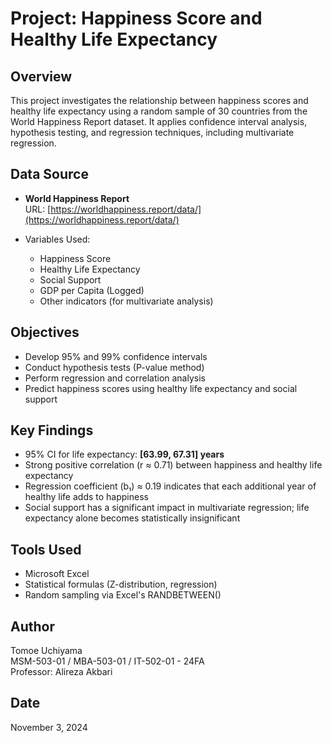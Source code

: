 # Project: Happiness Score and Healthy Life Expectancy

## Overview
This project investigates the relationship between happiness scores and healthy life expectancy using a random sample of 30 countries from the World Happiness Report dataset. It applies confidence interval analysis, hypothesis testing, and regression techniques, including multivariate regression.

## Data Source
- **World Happiness Report**  
  URL: [https://worldhappiness.report/data/](https://worldhappiness.report/data/)

- Variables Used:  
  - Happiness Score  
  - Healthy Life Expectancy  
  - Social Support  
  - GDP per Capita (Logged)  
  - Other indicators (for multivariate analysis)

## Objectives
- Develop 95% and 99% confidence intervals
- Conduct hypothesis tests (P-value method)
- Perform regression and correlation analysis
- Predict happiness scores using healthy life expectancy and social support

## Key Findings
- 95% CI for life expectancy: **[63.99, 67.31] years**
- Strong positive correlation (r ≈ 0.71) between happiness and healthy life expectancy
- Regression coefficient (b₁) ≈ 0.19 indicates that each additional year of healthy life adds to happiness
- Social support has a significant impact in multivariate regression; life expectancy alone becomes statistically insignificant

## Tools Used
- Microsoft Excel  
- Statistical formulas (Z-distribution, regression)  
- Random sampling via Excel's RANDBETWEEN()

## Author
Tomoe Uchiyama  
MSM-503-01 / MBA-503-01 / IT-502-01 - 24FA  
Professor: Alireza Akbari

## Date
November 3, 2024

